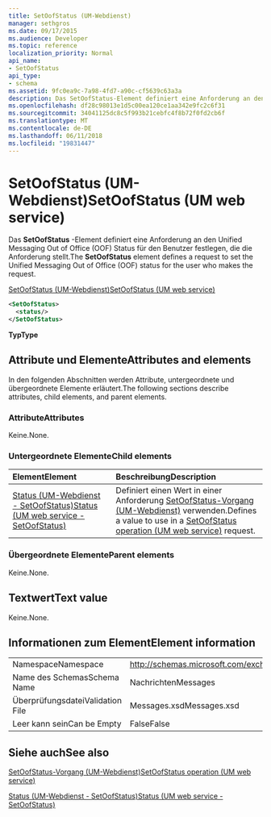 ```yaml
---
title: SetOofStatus (UM-Webdienst)
manager: sethgros
ms.date: 09/17/2015
ms.audience: Developer
ms.topic: reference
localization_priority: Normal
api_name:
- SetOofStatus
api_type:
- schema
ms.assetid: 9fc0ea9c-7a98-4fd7-a90c-cf5639c63a3a
description: Das SetOofStatus-Element definiert eine Anforderung an den Unified Messaging Out of Office (OOF) Status für den Benutzer festlegen, die die Anforderung stellt.
ms.openlocfilehash: df28c98013e1d5c00ea120ce1aa342e9fc2c6f31
ms.sourcegitcommit: 34041125dc8c5f993b21cebfc4f8b72f0fd2cb6f
ms.translationtype: MT
ms.contentlocale: de-DE
ms.lasthandoff: 06/11/2018
ms.locfileid: "19831447"
---
```

# <a name="setoofstatus-um-web-service"></a><span data-ttu-id="af58e-103">SetOofStatus (UM-Webdienst)</span><span class="sxs-lookup"><span data-stu-id="af58e-103">SetOofStatus (UM web service)</span></span>

<span data-ttu-id="af58e-104">Das **SetOofStatus** -Element definiert eine Anforderung an den Unified Messaging Out of Office (OOF) Status für den Benutzer festlegen, die die Anforderung stellt.</span><span class="sxs-lookup"><span data-stu-id="af58e-104">The **SetOofStatus** element defines a request to set the Unified Messaging Out of Office (OOF) status for the user who makes the request.</span></span> 
  
[<span data-ttu-id="af58e-105">SetOofStatus (UM-Webdienst)</span><span class="sxs-lookup"><span data-stu-id="af58e-105">SetOofStatus (UM web service)</span></span>](setoofstatus-um-web-service.md)
  
```xml
<SetOofStatus>
  <status/>
</SetOofStatus>
```

 <span data-ttu-id="af58e-106">**Typ**</span><span class="sxs-lookup"><span data-stu-id="af58e-106">**Type**</span></span>
## <a name="attributes-and-elements"></a><span data-ttu-id="af58e-107">Attribute und Elemente</span><span class="sxs-lookup"><span data-stu-id="af58e-107">Attributes and elements</span></span>

<span data-ttu-id="af58e-108">In den folgenden Abschnitten werden Attribute, untergeordnete und übergeordnete Elemente erläutert.</span><span class="sxs-lookup"><span data-stu-id="af58e-108">The following sections describe attributes, child elements, and parent elements.</span></span>
  
### <a name="attributes"></a><span data-ttu-id="af58e-109">Attribute</span><span class="sxs-lookup"><span data-stu-id="af58e-109">Attributes</span></span>

<span data-ttu-id="af58e-110">Keine.</span><span class="sxs-lookup"><span data-stu-id="af58e-110">None.</span></span>
  
### <a name="child-elements"></a><span data-ttu-id="af58e-111">Untergeordnete Elemente</span><span class="sxs-lookup"><span data-stu-id="af58e-111">Child elements</span></span>

|<span data-ttu-id="af58e-112">**Element**</span><span class="sxs-lookup"><span data-stu-id="af58e-112">**Element**</span></span>|<span data-ttu-id="af58e-113">**Beschreibung**</span><span class="sxs-lookup"><span data-stu-id="af58e-113">**Description**</span></span>|
|:-----|:-----|
|[<span data-ttu-id="af58e-114">Status (UM-Webdienst - SetOofStatus)</span><span class="sxs-lookup"><span data-stu-id="af58e-114">Status (UM web service - SetOofStatus)</span></span>](status-um-web-servicesetoofstatus.md) <br/> |<span data-ttu-id="af58e-115">Definiert einen Wert in einer Anforderung [SetOofStatus-Vorgang (UM-Webdienst)](setoofstatus-operation-um-web-service.md) verwenden.</span><span class="sxs-lookup"><span data-stu-id="af58e-115">Defines a value to use in a [SetOofStatus operation (UM web service)](setoofstatus-operation-um-web-service.md) request.</span></span>  <br/> |
   
### <a name="parent-elements"></a><span data-ttu-id="af58e-116">Übergeordnete Elemente</span><span class="sxs-lookup"><span data-stu-id="af58e-116">Parent elements</span></span>

<span data-ttu-id="af58e-117">Keine.</span><span class="sxs-lookup"><span data-stu-id="af58e-117">None.</span></span>
  
## <a name="text-value"></a><span data-ttu-id="af58e-118">Textwert</span><span class="sxs-lookup"><span data-stu-id="af58e-118">Text value</span></span>

<span data-ttu-id="af58e-119">Keine.</span><span class="sxs-lookup"><span data-stu-id="af58e-119">None.</span></span>
  
## <a name="element-information"></a><span data-ttu-id="af58e-120">Informationen zum Element</span><span class="sxs-lookup"><span data-stu-id="af58e-120">Element information</span></span>

|||
|:-----|:-----|
|<span data-ttu-id="af58e-121">Namespace</span><span class="sxs-lookup"><span data-stu-id="af58e-121">Namespace</span></span>  <br/> |http://schemas.microsoft.com/exchange/services/2006/messages  <br/> |
|<span data-ttu-id="af58e-122">Name des Schemas</span><span class="sxs-lookup"><span data-stu-id="af58e-122">Schema Name</span></span>  <br/> |<span data-ttu-id="af58e-123">Nachrichten</span><span class="sxs-lookup"><span data-stu-id="af58e-123">Messages</span></span>  <br/> |
|<span data-ttu-id="af58e-124">Überprüfungsdatei</span><span class="sxs-lookup"><span data-stu-id="af58e-124">Validation File</span></span>  <br/> |<span data-ttu-id="af58e-125">Messages.xsd</span><span class="sxs-lookup"><span data-stu-id="af58e-125">Messages.xsd</span></span>  <br/> |
|<span data-ttu-id="af58e-126">Leer kann sein</span><span class="sxs-lookup"><span data-stu-id="af58e-126">Can be Empty</span></span>  <br/> |<span data-ttu-id="af58e-127">False</span><span class="sxs-lookup"><span data-stu-id="af58e-127">False</span></span>  <br/> |
   
## <a name="see-also"></a><span data-ttu-id="af58e-128">Siehe auch</span><span class="sxs-lookup"><span data-stu-id="af58e-128">See also</span></span>



[<span data-ttu-id="af58e-129">SetOofStatus-Vorgang (UM-Webdienst)</span><span class="sxs-lookup"><span data-stu-id="af58e-129">SetOofStatus operation (UM web service)</span></span>](setoofstatus-operation-um-web-service.md)
  
[<span data-ttu-id="af58e-130">Status (UM-Webdienst - SetOofStatus)</span><span class="sxs-lookup"><span data-stu-id="af58e-130">Status (UM web service - SetOofStatus)</span></span>](status-um-web-servicesetoofstatus.md)

